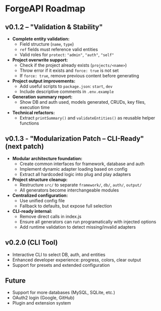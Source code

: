 # ForgeAPI Roadmap

## v0.1.2 – "Validation & Stability"

- **Complete entity validation:**
  - Field structure (`name`, `type`)
  - `ref` fields must reference valid entities
  - Valid roles for `protect`: `"admin"`, `"auth"`, `"self"`
- **Project overwrite support:**
  - Check if the project already exists (`projects/<name>`)
  - Throw error if it exists and `force: true` is not set
  - If `force: true`, remove previous content before generating
- **Project output improvements:**
  - Add useful scripts to `package.json`: `start`, `dev`
  - Include descriptive comments in `.env.example`
- **Generation summary report:**
  - Show DB and auth used, models generated, CRUDs, key files, execution time
- **Technical refactors:**
  - Extract `printSummary()` and `validateEntities()` as reusable helper functions

## v0.1.3 - "Modularization Patch – CLI-Ready" (next patch)

- **Modular architecture foundation:**
  - Create common interfaces for framework, database and auth
  - Implement dynamic adapter loading based on config
  - Extract all hardcoded logic into plug and play adapters
- **Project structure cleanup:**
  - Restructure `src/` to separate `framework/`, `db/`, `auth/`, `output/`
  - All generators become interchangeable modules
- **Centralized configuration:**
  - Use unified config file
  - Fallback to defaults, but expose full selection
- **CLI-ready internal:**
  - Remove direct calls in index.js
  - Ensure all generators can run programatically with injected options
  - Add runtime validation to detect missing/invalid adapters

## v0.2.0 (CLI Tool)

- Interactive CLI to select DB, auth, and entities
- Enhanced developer experience: progress, colors, clear output
- Support for presets and extended configuration

## Future

- Support for more databases (MySQL, SQLite, etc.)
- OAuth2 login (Google, GitHub)
- Plugin and extension system
